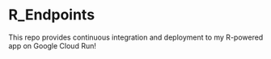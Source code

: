 # R_Endpoints
This repo provides continuous integration and deployment to my R-powered app on Google Cloud Run!
